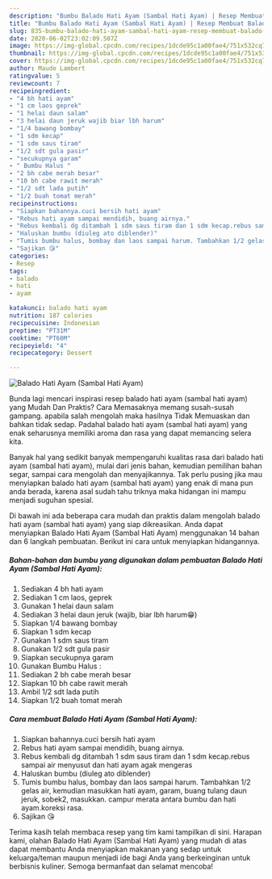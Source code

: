 ```yaml
---
description: "Bumbu Balado Hati Ayam (Sambal Hati Ayam) | Resep Membuat Balado Hati Ayam (Sambal Hati Ayam) Yang Sempurna"
title: "Bumbu Balado Hati Ayam (Sambal Hati Ayam) | Resep Membuat Balado Hati Ayam (Sambal Hati Ayam) Yang Sempurna"
slug: 835-bumbu-balado-hati-ayam-sambal-hati-ayam-resep-membuat-balado-hati-ayam-sambal-hati-ayam-yang-sempurna
date: 2020-06-02T23:02:09.507Z
image: https://img-global.cpcdn.com/recipes/1dcde95c1a00fae4/751x532cq70/balado-hati-ayam-sambal-hati-ayam-foto-resep-utama.jpg
thumbnail: https://img-global.cpcdn.com/recipes/1dcde95c1a00fae4/751x532cq70/balado-hati-ayam-sambal-hati-ayam-foto-resep-utama.jpg
cover: https://img-global.cpcdn.com/recipes/1dcde95c1a00fae4/751x532cq70/balado-hati-ayam-sambal-hati-ayam-foto-resep-utama.jpg
author: Maude Lambert
ratingvalue: 5
reviewcount: 7
recipeingredient:
- "4 bh hati ayam"
- "1 cm laos geprek"
- "1 helai daun salam"
- "3 helai daun jeruk wajib biar lbh harum"
- "1/4 bawang bombay"
- "1 sdm kecap"
- "1 sdm saus tiram"
- "1/2 sdt gula pasir"
- "secukupnya garam"
- " Bumbu Halus "
- "2 bh cabe merah besar"
- "10 bh cabe rawit merah"
- "1/2 sdt lada putih"
- "1/2 buah tomat merah"
recipeinstructions:
- "Siapkan bahannya.cuci bersih hati ayam"
- "Rebus hati ayam sampai mendidih, buang airnya."
- "Rebus kembali dg ditambah 1 sdm saus tiram dan 1 sdm kecap.rebus sampai air menyusut dan hati ayam agak mengeras"
- "Haluskan bumbu (diuleg ato diblender)"
- "Tumis bumbu halus, bombay dan laos sampai harum. Tambahkan 1/2 gelas air, kemudian masukkan hati ayam, garam, buang tulang daun jeruk, sobek2, masukkan. campur merata antara bumbu dan hati ayam.koreksi rasa."
- "Sajikan 😘"
categories:
- Resep
tags:
- balado
- hati
- ayam

katakunci: balado hati ayam 
nutrition: 187 calories
recipecuisine: Indonesian
preptime: "PT31M"
cooktime: "PT60M"
recipeyield: "4"
recipecategory: Dessert

---
```



![Balado Hati Ayam (Sambal Hati Ayam)](https://img-global.cpcdn.com/recipes/1dcde95c1a00fae4/751x532cq70/balado-hati-ayam-sambal-hati-ayam-foto-resep-utama.jpg)

Bunda lagi mencari inspirasi resep balado hati ayam (sambal hati ayam) yang Mudah Dan Praktis? Cara Memasaknya memang susah-susah gampang. apabila salah mengolah maka hasilnya Tidak Memuaskan dan bahkan tidak sedap. Padahal balado hati ayam (sambal hati ayam) yang enak seharusnya memiliki aroma dan rasa yang dapat memancing selera kita.

Banyak hal yang sedikit banyak mempengaruhi kualitas rasa dari balado hati ayam (sambal hati ayam), mulai dari jenis bahan, kemudian pemilihan bahan segar, sampai cara mengolah dan menyajikannya. Tak perlu pusing jika mau menyiapkan balado hati ayam (sambal hati ayam) yang enak di mana pun anda berada, karena asal sudah tahu triknya maka hidangan ini mampu menjadi suguhan spesial.




Di bawah ini ada beberapa cara mudah dan praktis dalam mengolah balado hati ayam (sambal hati ayam) yang siap dikreasikan. Anda dapat menyiapkan Balado Hati Ayam (Sambal Hati Ayam) menggunakan 14 bahan dan 6 langkah pembuatan. Berikut ini cara untuk menyiapkan hidangannya.

<!--inarticleads1-->

##### Bahan-bahan dan bumbu yang digunakan dalam pembuatan Balado Hati Ayam (Sambal Hati Ayam):

1. Sediakan 4 bh hati ayam
1. Sediakan 1 cm laos, geprek
1. Gunakan 1 helai daun salam
1. Sediakan 3 helai daun jeruk (wajib, biar lbh harum😁)
1. Siapkan 1/4 bawang bombay
1. Siapkan 1 sdm kecap
1. Gunakan 1 sdm saus tiram
1. Gunakan 1/2 sdt gula pasir
1. Siapkan secukupnya garam
1. Gunakan  Bumbu Halus :
1. Sediakan 2 bh cabe merah besar
1. Siapkan 10 bh cabe rawit merah
1. Ambil 1/2 sdt lada putih
1. Siapkan 1/2 buah tomat merah




<!--inarticleads2-->

##### Cara membuat Balado Hati Ayam (Sambal Hati Ayam):

1. Siapkan bahannya.cuci bersih hati ayam
1. Rebus hati ayam sampai mendidih, buang airnya.
1. Rebus kembali dg ditambah 1 sdm saus tiram dan 1 sdm kecap.rebus sampai air menyusut dan hati ayam agak mengeras
1. Haluskan bumbu (diuleg ato diblender)
1. Tumis bumbu halus, bombay dan laos sampai harum. Tambahkan 1/2 gelas air, kemudian masukkan hati ayam, garam, buang tulang daun jeruk, sobek2, masukkan. campur merata antara bumbu dan hati ayam.koreksi rasa.
1. Sajikan 😘




Terima kasih telah membaca resep yang tim kami tampilkan di sini. Harapan kami, olahan Balado Hati Ayam (Sambal Hati Ayam) yang mudah di atas dapat membantu Anda menyiapkan makanan yang sedap untuk keluarga/teman maupun menjadi ide bagi Anda yang berkeinginan untuk berbisnis kuliner. Semoga bermanfaat dan selamat mencoba!
